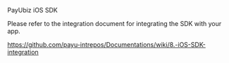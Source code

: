 PayUbiz iOS SDK

Please refer to the integration document for integrating the SDK with your app.

https://github.com/payu-intrepos/Documentations/wiki/8.-iOS-SDK-integration